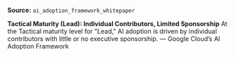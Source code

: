 **Source:** `ai_adoption_framework_whitepaper`

**Tactical Maturity (Lead): Individual Contributors, Limited Sponsorship**
At the Tactical maturity level for "Lead," AI adoption is driven by individual contributors with little or no executive sponsorship. — Google Cloud’s AI Adoption Framework
